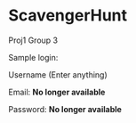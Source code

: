 # ScavengerHunt
Proj1 Group 3

Sample login:

Username (Enter anything)

Email: **No longer available** 

Password: **No longer available**
